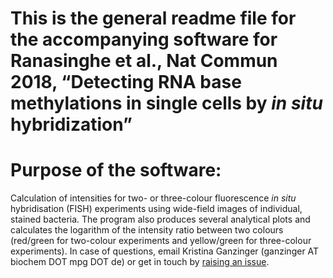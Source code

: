 # This is the general readme file for the accompanying software for Ranasinghe et al., Nat Commun 2018, “Detecting RNA base methylations in single cells by *in situ* hybridization”

# Purpose of the software:
Calculation of intensities for two- or three-colour fluorescence *in situ* hybridisation (FISH) experiments using wide-field images of individual, stained bacteria. The program also produces several analytical plots and calculates the logarithm of the intensity ratio between two colours (red/green for two-colour experiments and yellow/green for three-colour experiments). In case of questions, email Kristina Ganzinger (ganzinger AT biochem DOT mpg DOT de) or get in touch by [raising an issue](https://github.com/kganzinger/Analysis-Software-for-in-situ-hybridization-data-in-single-cells/issues).
